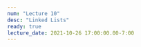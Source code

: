 ```yaml
---
num: "Lecture 10"
desc: "Linked Lists"
ready: true
lecture_date: 2021-10-26 17:00:00.00-7:00
---
```

